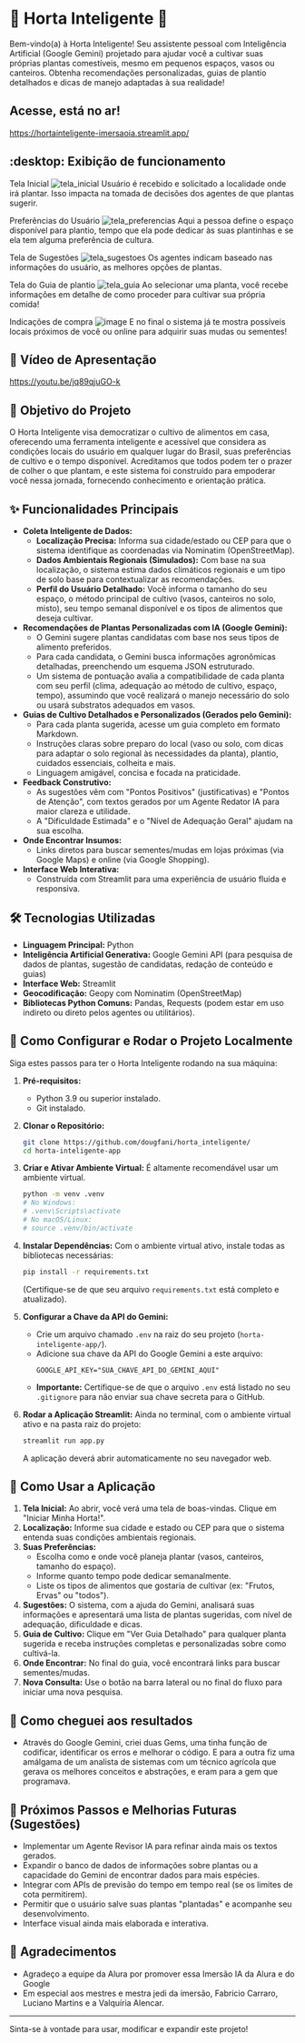 # 🌱 Horta Inteligente 🥕

Bem-vindo(a) à Horta Inteligente! Seu assistente pessoal com Inteligência Artificial (Google Gemini) projetado para ajudar você a cultivar suas próprias plantas comestíveis, mesmo em pequenos espaços, vasos ou canteiros. Obtenha recomendações personalizadas, guias de plantio detalhados e dicas de manejo adaptadas à sua realidade!

## Acesse, está no ar!

https://hortainteligente-imersaoia.streamlit.app/

## :desktop:  Exibição de funcionamento

Tela Inicial
![tela_inicial](https://github.com/user-attachments/assets/97585c7f-a2b6-4021-88e8-ee37f2f4a5fb)
Usuário é recebido e solicitado a localidade onde irá plantar. Isso impacta na tomada de decisões dos agentes de que plantas sugerir.

Preferências do Usuário
![tela_preferencias](https://github.com/user-attachments/assets/253c47f1-805d-4ccf-8d92-e9ee8226e1e4)
Aqui a pessoa define o espaço disponível para plantio, tempo que ela pode dedicar às suas plantinhas e se ela tem alguma preferência de cultura.

Tela de Sugestões
![tela_sugestoes](https://github.com/user-attachments/assets/d38bdab0-2f47-4cd2-be4a-761c03f6efb3)
Os agentes indicam baseado nas informações do usuário, as melhores opções de plantas.

Tela do Guia de plantio
![tela_guia](https://github.com/user-attachments/assets/8db7cf6a-2365-4e5b-a7e8-510d43dbb29e)
Ao selecionar uma planta, você recebe informações em detalhe de como proceder para cultivar sua própria comida!

Indicações de compra
![image](https://github.com/user-attachments/assets/8106b541-7467-48ef-901a-e997fc0edce7)
E no final o sistema já te mostra possíveis locais próximos de você ou online para adquirir suas mudas ou sementes!

## :cinema: Vídeo de Apresentação
https://youtu.be/jq89qjuGO-k

## 🎯 Objetivo do Projeto

O Horta Inteligente visa democratizar o cultivo de alimentos em casa, oferecendo uma ferramenta inteligente e acessível que considera as condições locais do usuário em qualquer lugar do Brasil, suas preferências de cultivo e o tempo disponível. Acreditamos que todos podem ter o prazer de colher o que plantam, e este sistema foi construído para empoderar você nessa jornada, fornecendo conhecimento e orientação prática.

## ✨ Funcionalidades Principais

* **Coleta Inteligente de Dados:**
    * **Localização Precisa:** Informa sua cidade/estado ou CEP para que o sistema identifique as coordenadas via Nominatim (OpenStreetMap).
    * **Dados Ambientais Regionais (Simulados):** Com base na sua localização, o sistema estima dados climáticos regionais e um tipo de solo base para contextualizar as recomendações.
    * **Perfil do Usuário Detalhado:** Você informa o tamanho do seu espaço, o método principal de cultivo (vasos, canteiros no solo, misto), seu tempo semanal disponível e os tipos de alimentos que deseja cultivar.
* **Recomendações de Plantas Personalizadas com IA (Google Gemini):**
    * O Gemini sugere plantas candidatas com base nos seus tipos de alimento preferidos.
    * Para cada candidata, o Gemini busca informações agronômicas detalhadas, preenchendo um esquema JSON estruturado.
    * Um sistema de pontuação avalia a compatibilidade de cada planta com seu perfil (clima, adequação ao método de cultivo, espaço, tempo), assumindo que você realizará o manejo necessário do solo ou usará substratos adequados em vasos.
* **Guias de Cultivo Detalhados e Personalizados (Gerados pelo Gemini):**
    * Para cada planta sugerida, acesse um guia completo em formato Markdown.
    * Instruções claras sobre preparo do local (vaso ou solo, com dicas para adaptar o solo regional às necessidades da planta), plantio, cuidados essenciais, colheita e mais.
    * Linguagem amigável, concisa e focada na praticidade.
* **Feedback Construtivo:**
    * As sugestões vêm com "Pontos Positivos" (justificativas) e "Pontos de Atenção", com textos gerados por um Agente Redator IA para maior clareza e utilidade.
    * A "Dificuldade Estimada" e o "Nível de Adequação Geral" ajudam na sua escolha.
* **Onde Encontrar Insumos:**
    * Links diretos para buscar sementes/mudas em lojas próximas (via Google Maps) e online (via Google Shopping).
* **Interface Web Interativa:**
    * Construída com Streamlit para uma experiência de usuário fluida e responsiva.

## 🛠️ Tecnologias Utilizadas

* **Linguagem Principal:** Python
* **Inteligência Artificial Generativa:** Google Gemini API (para pesquisa de dados de plantas, sugestão de candidatas, redação de conteúdo e guias)
* **Interface Web:** Streamlit
* **Geocodificação:** Geopy com Nominatim (OpenStreetMap)
* **Bibliotecas Python Comuns:** Pandas, Requests (podem estar em uso indireto ou direto pelos agentes ou utilitários).

## 🚀 Como Configurar e Rodar o Projeto Localmente

Siga estes passos para ter o Horta Inteligente rodando na sua máquina:

1.  **Pré-requisitos:**
    * Python 3.9 ou superior instalado.
    * Git instalado.

2.  **Clonar o Repositório:**
    ```bash
    git clone https://github.com/dougfani/horta_inteligente/
    cd horta-inteligente-app
    ```

3.  **Criar e Ativar Ambiente Virtual:**
    É altamente recomendável usar um ambiente virtual.
    ```bash
    python -m venv .venv
    # No Windows:
    # .venv\Scripts\activate
    # No macOS/Linux:
    # source .venv/bin/activate
    ```

4.  **Instalar Dependências:**
    Com o ambiente virtual ativo, instale todas as bibliotecas necessárias:
    ```bash
    pip install -r requirements.txt
    ```
    (Certifique-se de que seu arquivo `requirements.txt` está completo e atualizado).

5.  **Configurar a Chave da API do Gemini:**
    * Crie um arquivo chamado `.env` na raiz do seu projeto (`horta-inteligente-app/`).
    * Adicione sua chave da API do Google Gemini a este arquivo:
        ```
        GOOGLE_API_KEY="SUA_CHAVE_API_DO_GEMINI_AQUI"
        ```
    * **Importante:** Certifique-se de que o arquivo `.env` está listado no seu `.gitignore` para não enviar sua chave secreta para o GitHub.

6.  **Rodar a Aplicação Streamlit:**
    Ainda no terminal, com o ambiente virtual ativo e na pasta raiz do projeto:
    ```bash
    streamlit run app.py
    ```
    A aplicação deverá abrir automaticamente no seu navegador web.

## 📖 Como Usar a Aplicação

1.  **Tela Inicial:** Ao abrir, você verá uma tela de boas-vindas. Clique em "Iniciar Minha Horta!".
2.  **Localização:** Informe sua cidade e estado ou CEP para que o sistema entenda suas condições ambientais regionais.
3.  **Suas Preferências:**
    * Escolha como e onde você planeja plantar (vasos, canteiros, tamanho do espaço).
    * Informe quanto tempo pode dedicar semanalmente.
    * Liste os tipos de alimentos que gostaria de cultivar (ex: "Frutos, Ervas" ou "todos").
4.  **Sugestões:** O sistema, com a ajuda do Gemini, analisará suas informações e apresentará uma lista de plantas sugeridas, com nível de adequação, dificuldade e dicas.
5.  **Guia de Cultivo:** Clique em "Ver Guia Detalhado" para qualquer planta sugerida e receba instruções completas e personalizadas sobre como cultivá-la.
6.  **Onde Encontrar:** No final do guia, você encontrará links para buscar sementes/mudas.
7.  **Nova Consulta:** Use o botão na barra lateral ou no final do fluxo para iniciar uma nova pesquisa.

## :brain: Como cheguei aos resultados

* Através do Google Gemini, criei duas Gems, uma tinha função de codificar, identificar os erros e melhorar o código. E para a outra fiz uma amálgama de um analista de sistemas com um técnico agrícola que gerava os melhores conceitos e abstrações, e eram para a gem que programava.

## 🔮 Próximos Passos e Melhorias Futuras (Sugestões)

* Implementar um Agente Revisor IA para refinar ainda mais os textos gerados.
* Expandir o banco de dados de informações sobre plantas ou a capacidade do Gemini de encontrar dados para mais espécies.
* Integrar com APIs de previsão do tempo em tempo real (se os limites de cota permitirem).
* Permitir que o usuário salve suas plantas "plantadas" e acompanhe seu desenvolvimento.
* Interface visual ainda mais elaborada e interativa.

## :pray: Agradecimentos

* Agradeço a equipe da Alura por promover essa Imersão IA da Alura e do Google
* Em especial aos mestres e mestra jedi da imersão, Fabricio Carraro, Luciano Martins e a Valquíria Alencar.

---

Sinta-se à vontade para usar, modificar e expandir este projeto!
